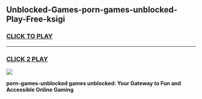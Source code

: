 
## Unblocked-Games-porn-games-unblocked-Play-Free-ksigi
<h3>
<a href="https://premium76.site?title=porn-games-unblocked&ref=10A">CLICK TO PLAY</a></h3>
<hr>

<h3>
<a href="https://premium76.site?title=porn-games-unblocked&ref=10A">CLICK 2 PLAY</a>
  
</h3>

<a href="https://premium76.site?title=porn-games-unblocked&ref=10A"><img src="https://clearcache.store/games.png"></a>


**porn-games-unblocked games unblocked: Your Gateway to Fun and Accessible Online Gaming**
